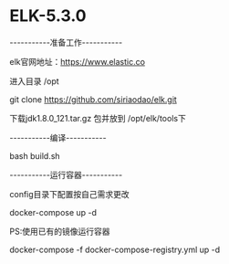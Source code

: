 # ELK-5.3.0

-----------准备工作-----------

elk官网地址：https://www.elastic.co

进入目录 /opt 

git clone https://github.com/siriaodao/elk.git 

下载jdk1.8.0_121.tar.gz 包并放到 /opt/elk/tools下

-----------编译-----------

bash build.sh

-----------运行容器-----------

config目录下配置按自己需求更改

docker-compose up -d  

PS:使用已有的镜像运行容器

docker-compose -f docker-compose-registry.yml up -d
